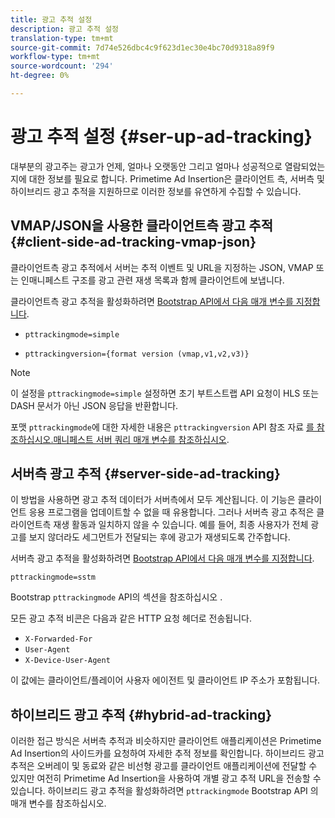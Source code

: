 ```yaml
---
title: 광고 추적 설정
description: 광고 추적 설정
translation-type: tm+mt
source-git-commit: 7d74e526dbc4c9f623d1ec30e4bc70d9318a89f9
workflow-type: tm+mt
source-wordcount: '294'
ht-degree: 0%

---
```



# 광고 추적 설정 {#ser-up-ad-tracking}

대부분의 광고주는 광고가 언제, 얼마나 오랫동안 그리고 얼마나 성공적으로 열람되었는지에 대한 정보를 필요로 합니다. Primetime Ad Insertion은 클라이언트 측, 서버측 및 하이브리드 광고 추적을 지원하므로 이러한 정보를 유연하게 수집할 수 있습니다.

## VMAP/JSON을 사용한 클라이언트측 광고 추적 {#client-side-ad-tracking-vmap-json}

클라이언트측 광고 추적에서 서버는 추적 이벤트 및 URL을 지정하는 JSON, VMAP 또는 인매니페스트 구조를 광고 관련 재생 목록과 함께 클라이언트에 보냅니다.

클라이언트측 광고 추적을 활성화하려면 [Bootstrap API에서 다음 매개 변수를 지정합니다](/help/dynamic-ad-insertion/msapi-topics/ms-getting-started/ms-api-query-params.md).

* `pttrackingmode=simple`

* `pttrackingversion={format version (vmap,v1,v2,v3)}`

>[!NOTE]
>
>이 설정을 `pttrackingmode=simple` 설정하면 초기 부트스트랩 API 요청이 HLS 또는 DASH 문서가 아닌 JSON 응답을 반환합니다.

포맷 `pttrackingmode`에 대한 자세한 내용은 `pttrackingversion` API 참조 자료 [를 참조하십시오.매니페스트 서버 쿼리 매개 변수를 참조하십시오](/help/dynamic-ad-insertion/msapi-topics/ms-getting-started/ms-api-query-params.md).

## 서버측 광고 추적 {#server-side-ad-tracking}

이 방법을 사용하면 광고 추적 데이터가 서버측에서 모두 계산됩니다. 이 기능은 클라이언트 응용 프로그램을 업데이트할 수 없을 때 유용합니다. 그러나 서버측 광고 추적은 클라이언트측 재생 활동과 일치하지 않을 수 있습니다. 예를 들어, 최종 사용자가 전체 광고를 보지 않더라도 세그먼트가 전달되는 후에 광고가 재생되도록 간주합니다.

서버측 광고 추적을 활성화하려면 [Bootstrap API에서 다음 매개 변수를 지정합니다](/help/dynamic-ad-insertion/msapi-topics/ms-getting-started/ms-api-query-params.md).

`pttrackingmode=sstm`

Bootstrap `pttrackingmode` API의 섹션을 참조하십시오 [](/help/dynamic-ad-insertion/msapi-topics/ms-getting-started/ms-api-query-params.md).

모든 광고 추적 비콘은 다음과 같은 HTTP 요청 헤더로 전송됩니다.

* `X-Forwarded-For`
* `User-Agent`
* `X-Device-User-Agent`

이 값에는 클라이언트/플레이어 사용자 에이전트 및 클라이언트 IP 주소가 포함됩니다.

## 하이브리드 광고 추적 {#hybrid-ad-tracking}

이러한 접근 방식은 서버측 추적과 비슷하지만 클라이언트 애플리케이션은 Primetime Ad Insertion의 사이드카를 요청하여 자세한 추적 정보를 확인합니다. 하이브리드 광고 추적은 오버레이 및 동료와 같은 비선형 광고를 클라이언트 애플리케이션에 전달할 수 있지만 여전히 Primetime Ad Insertion을 사용하여 개별 광고 추적 URL을 전송할 수 있습니다.
하이브리드 광고 추적을 활성화하려면 `pttrackingmode` Bootstrap API [](/help/dynamic-ad-insertion/msapi-topics/ms-getting-started/ms-api-query-params.md)의 매개 변수를 참조하십시오.
